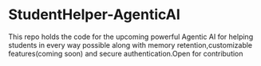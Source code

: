 # StudentHelper-AgenticAI
This repo holds the code for the upcoming powerful Agentic AI for helping students in every way possible along with memory retention,customizable features(coming soon) and secure authentication.Open for contribution
